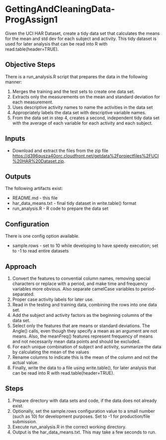 # GettingAndCleaningData-ProgAssign1
Given the UCI HAR Dataset, create a tidy data set that calculates the means for the mean and std dev for each subject and activity.
This tidy dataset is used for later analysis that can be read into R with read.table(header=TRUE).

## Objective Steps
There is a run_analysis.R script that prepares the data in the following manner:
 1. Merges the training and the test sets to create one data set.
 2. Extracts only the measurements on the mean and standard deviation for each measurement. 
 3. Uses descriptive activity names to name the activities in the data set
 4. Appropriately labels the data set with descriptive variable names. 
 5. From the data set in step 4, creates a second, independent tidy data set with the average of each variable for each activity and each subject.

## Inputs
 * Download and extract the files from the zip file https://d396qusza40orc.cloudfront.net/getdata%2Fprojectfiles%2FUCI%20HAR%20Dataset.zip.

## Outputs
The following artifacts exist:
 * README.md - this file
 * har_data_means.txt - final tidy dataset in write.table() format
 * run_analysis.R - R code to prepare the data set

## Configuration
There is one config option available.
 * sample.rows - set to 10 while developing to have speedy execution; set to -1 to read entire datasets

## Approach
 1. Convert the features to convential column names, removing special characters or replace with a period, and make time and frequency variables more obvious. Also separate camelCase variables to period-separated.
 2. Proper case activity labels for later use.
 3. Read in the testing and training data, combining the rows into one data set.
 4. Add the subject and activity factors as the beginning columns of the data set.
 5. Select only the features that are means or standard deviations. The Angle() calls, even though they specify a mean as an argument are not means. Also, the meanFreq() features represent frequency of means and not necessarily mean data points and should be excluded.
 6. For each unique combination of subject and activity, summarize the data by calculating the mean of the values
 7. Rename columns to indicate this is the mean of the column and not the actual value.
 8. Finally, write the data to a file using write.table(), for later analysis that can be read into R with read.table(header=TRUE).

## Steps
 1. Prepare directory with data sets and code, if the data does not already exist.
 2. Optionally, set the sample.rows configuration value to a small number (such as 10) for development purposes. Set to -1 for production/file submission.
 3. Execute run_analysis.R in the correct working directory.
 4. Output is the har_data_means.txt. This may take a few seconds to run.
